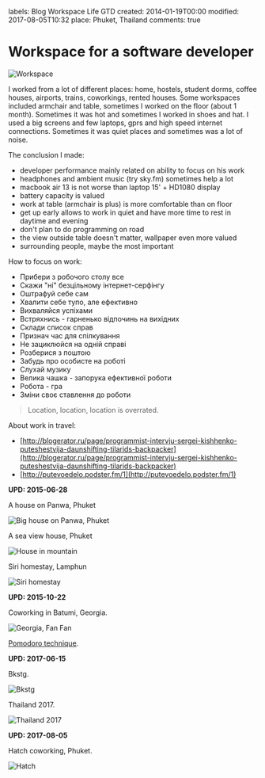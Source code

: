 labels: Blog
        Workspace
        Life
        GTD
created: 2014-01-19T00:00
modified: 2017-08-05T10:32
place: Phuket, Thailand
comments: true

# Workspace for a software developer

![Workspace](workspace.png)

I worked from a lot of different places: home, hostels, student dorms, coffee houses, airports, trains, coworkings, rented houses. Some workspaces included armchair and table, sometimes I worked on the floor (about 1 month). Sometimes it was hot and sometimes I worked in shoes and hat. I used a big screens and few laptops, gprs and high speed internet connections. Sometimes it was quiet places and sometimes was a lot of noise.

The conclusion I made:

- developer performance mainly related on ability to focus on his work
- headphones and ambient music (try sky.fm) sometimes help a lot
- macbook air 13 is not worse than laptop 15' + HD1080 display
- battery capacity is valued
- work at table (armchair is plus) is more comfortable than on floor
- get up early allows to work in quiet and have more time to rest in daytime and evening
- don't plan to do programming on road
- the view outside table doesn't matter, wallpaper even more valued
- surrounding people, maybe the most important

How to focus on work:

- Прибери з робочого столу все
- Скажи "ні" безцільному інтернет-серфінгу
- Оштрафуй себе сам
- Хвалити себе тупо, але ефективно
- Вихваляйся успіхами
- Встряхнись - гарненько відпочинь на вихідних
- Склади список справ
- Признач час для спілкування
- Не зациклюйся на одній справі
- Розберися з поштою
- Забудь про особисте на роботі
- Слухай музику
- Велика чашка - запорука ефективної роботи
- Робота - гра
- Зміни своє ставлення до роботи

> Location, location, location is overrated.

About work in travel:

- [http://blogerator.ru/page/programmist-intervju-sergei-kishhenko-puteshestvija-daunshifting-tilarids-backpacker](http://blogerator.ru/page/programmist-intervju-sergei-kishhenko-puteshestvija-daunshifting-tilarids-backpacker)
- [http://putevoedelo.podster.fm/1](http://putevoedelo.podster.fm/1)

**UPD: 2015-06-28**

A house on Panwa, Phuket

![Big house on Panwa, Phuket](panwa_house.jpg)

A sea view house, Phuket

![House in mountain](panwa_mountain_house.jpg)

Siri homestay, Lamphun

![Siri homestay](lamphun_siri.jpg)

**UPD: 2015-10-22**

Coworking in Batumi, Georgia.

![Georgia, Fan Fan](georgia_fanfan.jpg)

[Pomodoro technique](http://pomodorotechnique.com/).

**UPD: 2017-06-15**

Bkstg.

![Bkstg](bkstg_ws.jpg)

Thailand 2017.

![Thailand 2017](thailand_2017.jpg)

**UPD: 2017-08-05**

Hatch coworking, Phuket.

![Hatch](hatch.jpg)

